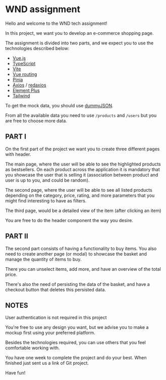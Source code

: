 # WND assignment

Hello and welcome to the WND tech assignment!

In this project, we want you to develop an e-commerce shopping page.

The assignment is divided into two parts, and we expect you to use the
technologies described below:

- [Vue.js](https://vuejs.org/guide/introduction.html)
- [TypeScript](https://www.typescriptlang.org/docs)
- [Vite](https://vitejs.dev/guide/)
- [Vue routing](https://vuejs.org/guide/scaling-up/routing.html)
- [Pinia](https://pinia.vuejs.org/introduction.html)
- [Axios](https://axios-http.com/docs/intro) / [redaxios](https://openbase.com/js/redaxios)
- [Element Plus](https://element-plus.org/en-US/guide/design.html)
- [Tailwind](https://tailwindcss.com/docs/installation)
  
To get the mock data, you should use [dummyJSON](https://dummyjson.com/docs).

From all the available data you need to use `/products` and `/users` but you
are free to choose more data.

## PART I

On the first part of the project we want you to create three different pages
with header.

The main page, where the user will be able to see the highlighted products as
bestsellers. On each product across the application it is mandatory that you
showcase the user that is selling it (association between product and user
is up to you, and could be random).

The second page, where the user will be able to see all listed products
depending on the category, price, rating, and more parameters that you might
find interesting to have as filters.

The third page, would be a detailed view of the item (after clicking an item)

You are free to do the header component the way you desire.

## PART II

The second part consists of having a functionality to buy items. You also need to
create another page (or modal) to showcase the basket and manage the quantity of
items to buy.

There you can unselect items, add more, and have an overview of the total price.

There's also the need of persisting the data of the basket, and have a checkout
button that deletes this persisted data.

## NOTES

User authentication is not required in this project

You're free to use any design you want, but we advise you to make a mockup first
using your preferred platform.

Besides the technologies required, you can use others that you feel comfortable
working with.

You have one week to complete the project and do your best.
When finished just sent us a link of Git project.

Have fun!
